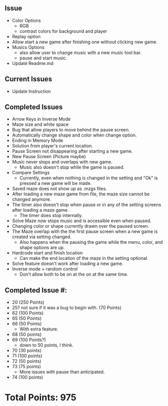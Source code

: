 ## Issue
*  Color Options
    * RGB
    * contrast colors for background and player
*  Replay option
*  Allow start a new game after finishing one without clicking new game.
*  Musics Options
    * also allow user to change music with a new music tool bar.
    * pause and start music.
* Update Readme.md

## Current Issues
* Update Instruction

## Completed Issues
*  Arrow Keys in Inverse Mode
*  Maze size and white space
*  Bug that allow players to move behind the pause screen.
*  Automatically change shape and color when change option.
* Ending in Memory Mode
* Solution from player's current location.
* Pause Screen not disappearing after starting a new game.
* New Pause Screen (Picture maybe)
* Music never stops and overlaps with new game.
    * Music also doesn't stop while the game is paused.
* Compare Settings
    * Currently, even when nothing is changed in the setting and "Ok" is pressed a new game will be made.
* Saved maze does not show up as .mzgs files.
* After loading a new maze game from file, the maze size cannot be changed anymore.
* The timer also doesn't stop when pause or in any of the setting screens after loading a maze game.
    * The timer does stop internally. 
* Solve Maze now stops music and is accessible even when paused.
* Changing color or shape currently drawn over the paused screen.
* The Maze overlap with the the first pause screen when a new game is created via setting changed.
    * Also happens when the pausing the game while the menu, color, and shape options are up.
* Hardcode start and finish location
    * Can make the end location of the maze in the setting optional.
* Solve feature doesn't work after loading a new game.    
* Inverse mode + random control
    * Don't allow both to be on at the on at the same time.

    
## Completed Issue #:
* 20 (250 Points)
* 25? not sure if it was a bug to begin with. (70 Points)
* 62 (100 Points)
* 65 (50 Points)
* 66 (50 Points)
    * With extra feature.
* 68 (50 points)
* 69 (100 Points?)
    * down to 50 points, I think.
* 70 (30 points)
* 71 (100 points)
* 72 (50 points)
* 73 (75 points)
    * More issues with pause than anticipated.
* 74 (100 points)  
 
 
# Total Points: 975